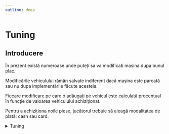 ```yaml
---
outline: deep
---
```


# Tuning

## Introducere

În prezent există numeroase unde puteți sa va modificati masina dupa bunul plac. 

Modificările vehiculului rămân salvate indiferent dacă mașina este parcată sau nu dupa implementările făcute acesteia.

Fiecare modificare pe care o adăugați pe vehicul este calculată procentual în funcție de valoarea vehiculului achiziționat.

Pentru a achiziționa noile piese, jucătorul trebuie să aleagă modalitatea de plată: cash sau card.

<details>
  <summary>Tuning</summary>
  <img src="https://assets.b-zone.ro/wiki/tuning.gif" alt="Tuning">
</details>